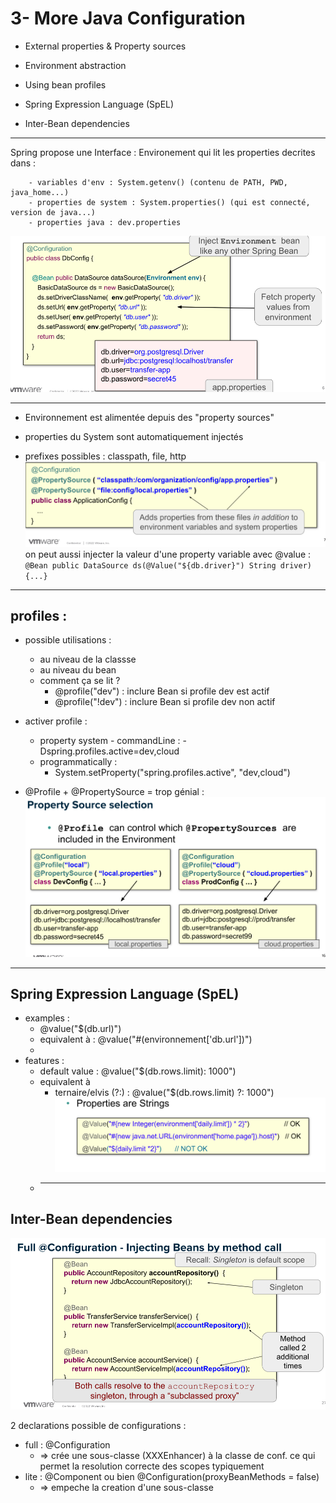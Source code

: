 # 3- More Java Configuration

- External properties & Property sources
- Environment abstraction
- Using bean profiles
- Spring Expression Language (SpEL)

- Inter-Bean dependencies
	
***

Spring propose une Interface  : Environement 
    qui lit les properties decrites dans :

        - variables d'env : System.getenv() (contenu de PATH, PWD, java_home...)
        - properties de system : System.properties() (qui est connecté, version de java...)
        - properties java : dev.properties
    
![img.png](img.png)

***
	
- Environnement est alimentée depuis des "property sources"

- properties du System sont automatiquement injectés
- prefixes possibles : classpath, file, http
![img_1.png](img_1.png)
on peut aussi injecter la valeur d'une property variable avec @value :
    `@Bean public DataSource ds(@Value("${db.driver}") String driver) {...}`

***
## profiles :
  - possible utilisations :

      - au niveau de la classse
      - au niveau du bean
      - comment ça se lit ?
        - @profile("dev") : inclure Bean si profile dev est actif
        - @profile("!dev") : inclure Bean si profile  dev non actif  


  - activer profile :
    - property system - commandLine : -Dspring.profiles.active=dev,cloud
    - programmatically :
      - System.setProperty("spring.profiles.active", "dev,cloud")

  - @Profile + @PropertySource = trop génial :
  ![img_2.png](img_2.png)

***
## Spring Expression Language (SpEL)

- examples :
  - @value("$(db.url)")
  - equivalent à : @value("#(environnement['db.url'])")
  - 
- features :
  - default value : @value("$(db.rows.limit): 1000")
  - equivalent à
    - ternaire/elvis (?:) : @value("$(db.rows.limit) ?: 1000")
![img_3.png](img_3.png)
  - ***
## Inter-Bean dependencies
![img_4.png](img_4.png)

2 declarations possible de configurations :
- full : @Configuration 
  - => crée une sous-classe (XXXEnhancer) à la classe de conf. ce qui permet la resolution correcte des scopes typiquement
- lite : @Component ou bien  @Configuration(proxyBeanMethods = false)
  - => empeche la creation d'une sous-classe

##
